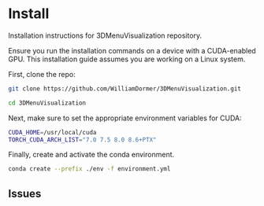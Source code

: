 # Install

Installation instructions for 3DMenuVisualization repository.

Ensure you run the installation commands on a device with a CUDA-enabled GPU.
This installation guide assumes you are working on a Linux system.

First, clone the repo:

```bash
git clone https://github.com/WilliamDormer/3DMenuVisualization.git
```

```bash
cd 3DMenuVisualization
```

Next, make sure to set the appropriate environment variables for CUDA:

```bash
CUDA_HOME=/usr/local/cuda
TORCH_CUDA_ARCH_LIST="7.0 7.5 8.0 8.6+PTX"
```

Finally, create and activate the conda environment.

```bash
conda create --prefix ./env -f environment.yml
```

## Issues


